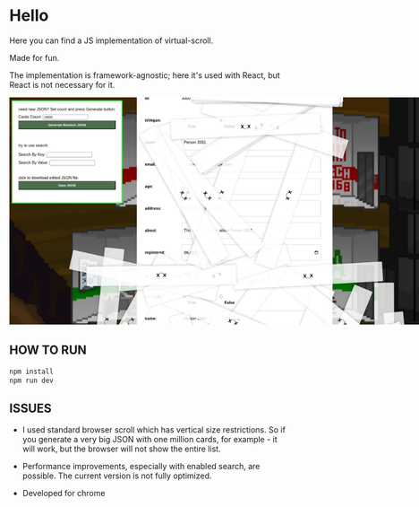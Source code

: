 # Hello

Here you can find a JS implementation of virtual-scroll.

Made for fun. 

The implementation is framework-agnostic; here it's used with React, but React is not necessary for it.

<img src="public/img.png" alt="virtual-scroll screen" title="virtual-scroll screen" style="max-width: 800px;">


## HOW TO RUN

```
npm install
npm run dev
```

## ISSUES

- I used standard browser scroll which has vertical size restrictions. 
So if you generate a very big JSON with one million cards, for example - it will work, but the browser will not show the entire list.

- Performance improvements, especially with enabled search, are possible. The current version is not fully optimized.

- Developed for chrome